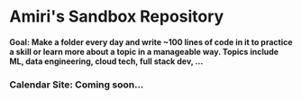 # Amiri's Sandbox Repository

#### Goal: Make a folder every day and write ~100 lines of code in it to practice a skill or learn more about a topic in a manageable way. Topics include ML, data engineering, cloud tech, full stack dev, ...

### Calendar Site: Coming soon...